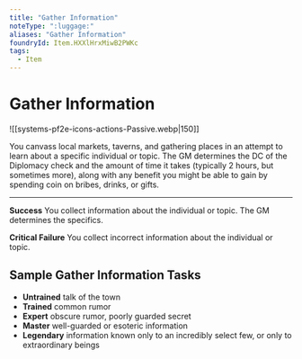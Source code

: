 ```yaml
---
title: "Gather Information"
noteType: ":luggage:"
aliases: "Gather Information"
foundryId: Item.HXXlHrxMiwB2PWKc
tags:
  - Item
---
```


# Gather Information
![[systems-pf2e-icons-actions-Passive.webp|150]]

You canvass local markets, taverns, and gathering places in an attempt to learn about a specific individual or topic. The GM determines the DC of the Diplomacy check and the amount of time it takes (typically 2 hours, but sometimes more), along with any benefit you might be able to gain by spending coin on bribes, drinks, or gifts.

* * *

**Success** You collect information about the individual or topic. The GM determines the specifics.

**Critical Failure** You collect incorrect information about the individual or topic.

## Sample Gather Information Tasks

*   **Untrained** talk of the town
*   **Trained** common rumor
*   **Expert** obscure rumor, poorly guarded secret
*   **Master** well-guarded or esoteric information
*   **Legendary** information known only to an incredibly select few, or only to extraordinary beings
